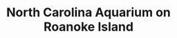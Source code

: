 ---
layout: repo
title: "North Carolina Aquarium on Roanoke Island"
id: 5191
permalink: repos/5191/
---